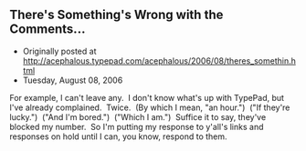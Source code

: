 ## There's Something's Wrong with the Comments...

 * Originally posted at http://acephalous.typepad.com/acephalous/2006/08/theres_somethin.html
 * Tuesday, August 08, 2006



For example, I can't leave any.  I don't know what's up with TypePad, but I've already complained.  Twice.  (By which I mean, "an hour.")  ("If they're lucky.")  ("And I'm bored.")  ("Which I am.")  Suffice it to say, they've blocked my number.  So I'm putting my response to y'all's links and responses on hold until I can, you know, respond to them.  

		
